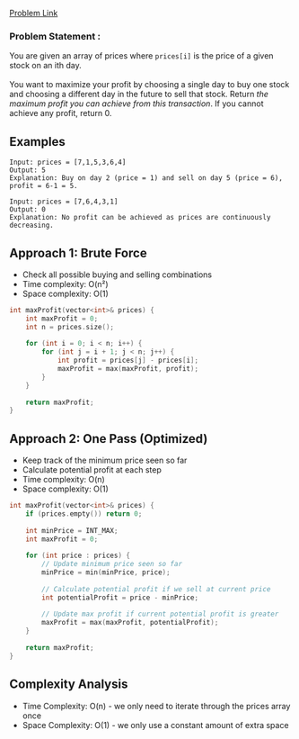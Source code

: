 [Problem Link](https://leetcode.com/problems/best-time-to-buy-and-sell-stock/description/)

### Problem Statement : 

You are given an array of prices where `prices[i]` is the price of a given stock on an ith day.  
\
You want to maximize your profit by choosing a single day to buy one stock and choosing a different day in the future to sell that stock. Return _the maximum profit you can achieve from this transaction_. If you cannot achieve any profit, return 0.

## Examples

```
Input: prices = [7,1,5,3,6,4]
Output: 5
Explanation: Buy on day 2 (price = 1) and sell on day 5 (price = 6), profit = 6-1 = 5.
```

```
Input: prices = [7,6,4,3,1]
Output: 0
Explanation: No profit can be achieved as prices are continuously decreasing.
```

## Approach 1: Brute Force

- Check all possible buying and selling combinations
- Time complexity: O(n²)
- Space complexity: O(1)

```cpp
int maxProfit(vector<int>& prices) {
    int maxProfit = 0;
    int n = prices.size();
    
    for (int i = 0; i < n; i++) {
        for (int j = i + 1; j < n; j++) {
            int profit = prices[j] - prices[i];
            maxProfit = max(maxProfit, profit);
        }
    }
    
    return maxProfit;
}
```

## Approach 2: One Pass (Optimized)

- Keep track of the minimum price seen so far
- Calculate potential profit at each step
- Time complexity: O(n)
- Space complexity: O(1)

```cpp
int maxProfit(vector<int>& prices) {
    if (prices.empty()) return 0;
    
    int minPrice = INT_MAX;
    int maxProfit = 0;
    
    for (int price : prices) {
        // Update minimum price seen so far
        minPrice = min(minPrice, price);
        
        // Calculate potential profit if we sell at current price
        int potentialProfit = price - minPrice;
        
        // Update max profit if current potential profit is greater
        maxProfit = max(maxProfit, potentialProfit);
    }
    
    return maxProfit;
}
```


## Complexity Analysis

- Time Complexity: O(n) - we only need to iterate through the prices array once
- Space Complexity: O(1) - we only use a constant amount of extra space